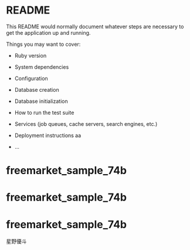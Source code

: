 # README

This README would normally document whatever steps are necessary to get the
application up and running.

Things you may want to cover:

* Ruby version

* System dependencies

* Configuration

* Database creation

* Database initialization


* How to run the test suite

* Services (job queues, cache servers, search engines, etc.)

* Deployment instructions
aa
* ...
# freemarket_sample_74b
# freemarket_sample_74b
# freemarket_sample_74b

星野優斗